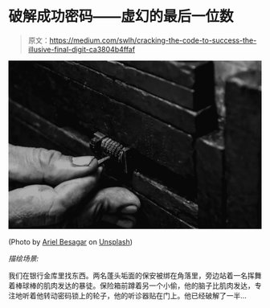 # 破解成功密码——虚幻的最后一位数

> 原文：<https://medium.com/swlh/cracking-the-code-to-success-the-illusive-final-digit-ca3804b4ffaf>

![](img/b820231389d9b43a569b4ef8404ededa.png)

(Photo by [Ariel Besagar](https://unsplash.com/photos/Oal07Ai4oTk?utm_source=unsplash&utm_medium=referral&utm_content=creditCopyText) on [Unsplash](https://unsplash.com/search/photos/lock?utm_source=unsplash&utm_medium=referral&utm_content=creditCopyText))

*描绘场景:*

我们在银行金库里找东西。两名蓬头垢面的保安被绑在角落里，旁边站着一名挥舞着棒球棒的肌肉发达的暴徒。保险箱前蹲着另一个小偷，他的脑子比肌肉发达，专注地听着他转动密码锁上的轮子，他的听诊器贴在门上。他已经破解了一半…